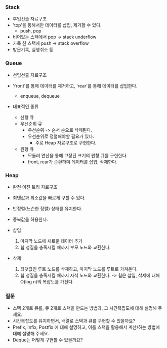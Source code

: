 ### Stack
- 후입선출 자료구조
- 'top'을 통해서만 데이터를 삽입, 제거할 수 있다.
	- push, pop
- 비어있는 스택에서 pop -> stack underflow
- 가득 찬 스택에 push -> stack overflow
- 방문기록, 실행취소 등

### Queue
- 선입선출 자료구조
- 'front'를 통해 데이터를 제거하고, 'rear'를 통해 데이터를 삽입한다.
	- enqueue, dequeue

- 대표적인 종류
	- 선형 큐
	- 우선순위 큐
		- 우선순위 -> 순서 순으로 삭제된다.
		- 우선순위로 정렬해야할 필요가 있다.
			- 주로 Heap 자료구조로 구현한다.
	- 원형 큐
		- 모듈러 연산을 통해 고정된 크기의 원형 큐를 구현한다.
		- front, rear가 순환하며 데이터를 삽입, 삭제한다.

### Heap
- 완전 이진 트리 자료구조
- 최댓값과 최소값을 빠르게 구할 수 있다.
- 반정렬(느슨한 정렬) 상태를 유지한다.
- 중복값을 허용한다.

- 삽입
	1. 마지막 노드에 새로운 데이터 추가
	2. 힙 성질을 충족시킬 때까지 부모 노드와 교환한다.
- 삭제
	1. 최댓값인 루트 노드를 삭제하고, 마지막 노드를 루트로 가져온다.
	2. 힙 성질을 충족시킬 때까지 자식 노드와 교환한다.
-> 힙은 삽입, 삭제에 대해 O(log n)의 복잡도를 가진다.

### 질문
- 스택 2개로 큐를, 큐 2개로 스택을 만드는 방법과, 그 시간복잡도에 대해 설명해 주세요.
- 시간복잡도를 유지하면서, 배열로 스택과 큐를 구현할 수 있을까요?
- Prefix, Infix, Postfix 에 대해 설명하고, 이를 스택을 활용해서 계산/하는 방법에 대해 설명해 주세요.
- Deque는 어떻게 구현할 수 있을까요?